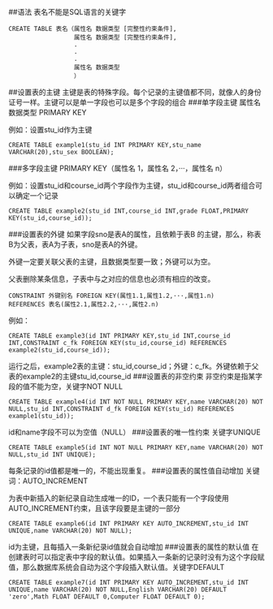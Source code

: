 ##语法
表名不能是SQL语言的关键字
```
CREATE TABLE 表名（属性名 数据类型 [完整性约束条件],
                  属性名 数据类型 [完整性约束条件],
                  .
                  .
                  .
                  属性名 数据类型
                  ）
```
##设置表的主键
主键是表的特殊字段。每个记录的主键值都不同，就像人的身份证号一样。主键可以是单一字段也可以是多个字段的组合
###单字段主键
属性名 数据类型 PRIMARY KEY

例如：设置stu_id作为主键
```
CREATE TABLE example1(stu_id INT PRIMARY KEY,stu_name VARCHAR(20),stu_sex BOOLEAN);
```
###多字段主键
PRIMARY KEY（属性名 1，属性名 2，···，属性名 n）

例如：设置stu_id和course_id两个字段作为主键，stu_id和course_id两者组合可以确定一个记录
```
CREATE TABLE example2(stu_id INT,course_id INT,grade FLOAT,PRIMARY KEY(stu_id,course_id));
```
###设置表的外键
如果字段sno是表A的属性，且依赖于表B 的主键，那么，称表B为父表，表A为子表，sno是表A的外键。

外键一定要关联父表的主键，且数据类型要一致；外键可以为空。

父表删除某条信息，子表中与之对应的信息也必须有相应的改变。
```
CONSTRAINT 外键别名 FOREIGN KEY(属性1.1,属性1.2,···,属性1.n) 
REFERENCES 表名(属性2.1,属性2.2,···,属性2.n)
```
例如：
```
CREATE TABLE example3(id INT PRIMARY KEY,stu_id INT,course_id INT,CONSTRAINT c_fk FOREIGN KEY(stu_id,course_id) REFERENCES example2(stu_id,course_id));
```
运行之后，example2表的主键：stu_id,course_id；外键：c_fk。外键依赖于父表的example2的主键stu_id,course_id
###设置表的非空约束
非空约束是指某字段的值不能为空，关键字NOT NULL
```
CREATE TABLE example4(id INT NOT NULL PRIMARY KEY,name VARCHAR(20) NOT NULL,stu_id INT,CONSTRAINT d_fk FOREIGN KEY(stu_id) REFERENCES example1(stu_id));
```
id和name字段不可以为空值（NULL）
###设置表的唯一性约束
关键字UNIQUE
```
CREATE TABLE example5(id INT NOT NULL PRIMARY KEY,name VARCHAR(20) NOT NULL,stu_id INT UNIQUE);
```
每条记录的id值都是唯一的，不能出现重复。
###设置表的属性值自动增加
关键词：AUTO_INCREMENT

为表中新插入的新纪录自动生成唯一的ID，一个表只能有一个字段使用AUTO_INCREMENT约束，且该字段要是主键的一部分
```
CREATE TABLE example6(id INT PRIMARY KEY AUTO_INCREMENT,stu_id INT UNIQUE,name VARCHAR(20) NOT NULL);
```
id为主键，且每插入一条新纪录id值就会自动增加
###设置表的属性的默认值
在创建表时可以指定表中字段的默认值。如果插入一条新的记录时没有为这个字段赋值，那么数据库系统会自动为这个字段插入默认值。关键字DEFAULT
```
CREATE TABLE example7(id INT PRIMARY KEY AUTO_INCREMENT,stu_id INT UNIQUE,name VARCHAR(20) NOT NULL,English VARCHAR(20) DEFAULT 'zero',Math FLOAT DEFAULT 0,Computer FLOAT DEFAULT 0);
```
